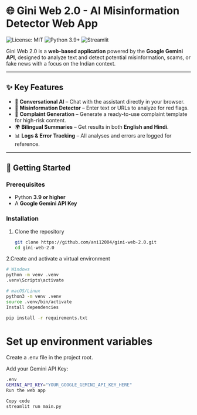 # 🌐 Gini Web 2.0 - AI Misinformation Detector Web App  
![License: MIT](https://img.shields.io/badge/License-MIT-yellow.svg) ![Python 3.9+](https://img.shields.io/badge/python-3.9+-blue.svg) ![Streamlit](https://img.shields.io/badge/Framework-Streamlit-red)  

Gini Web 2.0 is a **web-based application** powered by the **Google Gemini API**, designed to analyze text and detect potential misinformation, scams, or fake news with a focus on the Indian context.  

---

## ✨ Key Features  
- 💬 **Conversational AI** – Chat with the assistant directly in your browser.  
- 🔎 **Misinformation Detector** – Enter text or URLs to analyze for red flags.  
- 📝 **Complaint Generation** – Generate a ready-to-use complaint template for high-risk content.  
- 🌍 **Bilingual Summaries** – Get results in both **English and Hindi**.  
- 📊 **Logs & Error Tracking** – All analyses and errors are logged for reference.  

---

## 🚀 Getting Started  

### Prerequisites  
- Python **3.9 or higher**  
- A **Google Gemini API Key**  

### Installation  

1. Clone the repository  
   ```bash
   git clone https://github.com/ani12004/gini-web-2.0.git
   cd gini-web-2.0
    ```
2.Create and activate a virtual environment
 ```bash
# Windows
python -m venv .venv
.venv\Scripts\activate

# macOS/Linux
python3 -m venv .venv
source .venv/bin/activate
Install dependencies
 ```

 ```bash
pip install -r requirements.txt
 ```
# Set up environment variables

Create a .env file in the project root.

Add your Gemini API Key:

 ```bash
.env
GEMINI_API_KEY="YOUR_GOOGLE_GEMINI_API_KEY_HERE"
Run the web app
 ```
 ```bash
Copy code
streamlit run main.py
 ```
